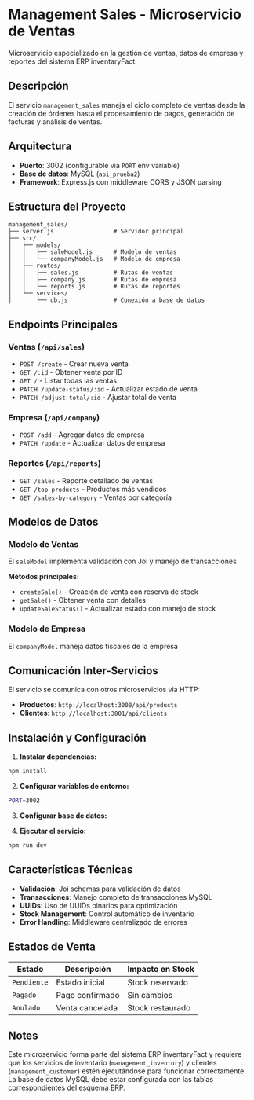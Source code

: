 # Management Sales - Microservicio de Ventas

Microservicio especializado en la gestión de ventas, datos de empresa y reportes del sistema ERP inventaryFact.

## Descripción

El servicio `management_sales` maneja el ciclo completo de ventas desde la creación de órdenes hasta el procesamiento de pagos, generación de facturas y análisis de ventas.

## Arquitectura

- **Puerto**: 3002 (configurable via `PORT` env variable)
- **Base de datos**: MySQL (`api_prueba2`)
- **Framework**: Express.js con middleware CORS y JSON parsing

## Estructura del Proyecto

```
management_sales/
├── server.js                 # Servidor principal
├── src/
│   ├── models/
│   │   ├── saleModel.js      # Modelo de ventas
│   │   └── companyModel.js   # Modelo de empresa
│   ├── routes/
│   │   ├── sales.js          # Rutas de ventas
│   │   ├── company.js        # Rutas de empresa
│   │   └── reports.js        # Rutas de reportes
│   └── services/
│       └── db.js             # Conexión a base de datos
```

## Endpoints Principales

### Ventas (`/api/sales`)

- `POST /create` - Crear nueva venta
- `GET /:id` - Obtener venta por ID
- `GET /` - Listar todas las ventas
- `PATCH /update-status/:id` - Actualizar estado de venta
- `PATCH /adjust-total/:id` - Ajustar total de venta

### Empresa (`/api/company`)

- `POST /add` - Agregar datos de empresa
- `PATCH /update` - Actualizar datos de empresa

### Reportes (`/api/reports`)

- `GET /sales` - Reporte detallado de ventas
- `GET /top-products` - Productos más vendidos
- `GET /sales-by-category` - Ventas por categoría

## Modelos de Datos

### Modelo de Ventas

El `saleModel` implementa validación con Joi y manejo de transacciones

**Métodos principales:**

- `createSale()` - Creación de venta con reserva de stock
- `getSale()` - Obtener venta con detalles
- `updateSaleStatus()` - Actualizar estado con manejo de stock

### Modelo de Empresa

El `companyModel` maneja datos fiscales de la empresa

## Comunicación Inter-Servicios

El servicio se comunica con otros microservicios via HTTP:

- **Productos**: `http://localhost:3000/api/products`
- **Clientes**: `http://localhost:3001/api/clients`

## Instalación y Configuración

1. **Instalar dependencias:**

```bash
npm install
```

2. **Configurar variables de entorno:**

```bash
PORT=3002
```

3. **Configurar base de datos:**

4. **Ejecutar el servicio:**

```bash
npm run dev
```

## Características Técnicas

- **Validación**: Joi schemas para validación de datos
- **Transacciones**: Manejo completo de transacciones MySQL
- **UUIDs**: Uso de UUIDs binarios para optimización
- **Stock Management**: Control automático de inventario
- **Error Handling**: Middleware centralizado de errores

## Estados de Venta

| Estado      | Descripción     | Impacto en Stock |
| ----------- | --------------- | ---------------- |
| `Pendiente` | Estado inicial  | Stock reservado  |
| `Pagado`    | Pago confirmado | Sin cambios      |
| `Anulado`   | Venta cancelada | Stock restaurado |

## Notes

Este microservicio forma parte del sistema ERP inventaryFact y requiere que los servicios de inventario (`management_inventory`) y clientes (`management_customer`) estén ejecutándose para funcionar correctamente. La base de datos MySQL debe estar configurada con las tablas correspondientes del esquema ERP.
